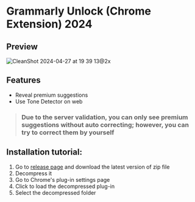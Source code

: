 # Grammarly Unlock (Chrome Extension) 2024

## Preview
![CleanShot 2024-04-27 at 19 39 13@2x](https://github.com/blueagler/Grammarly-Unlock/assets/61572188/307b77a5-2b1c-4e05-bba4-0ad09901aad1)


## Features

- Reveal premium suggestions
- Use Tone Detector on web

> ### Due to the server validation, you can only see premium suggestions without auto correcting; however, you can try to correct them by yourself

## Installation tutorial:

1. Go to [release page](https://github.com/blueagler/Grammarly-Unlock/releases) and download the latest version of zip file
2. Decompress it
3. Go to Chrome's plug-in settings page
4. Click to load the decompressed plug-in
5. Select the decompressed folder
